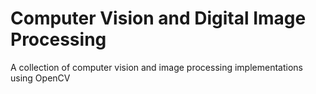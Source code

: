 # Computer Vision and Digital Image Processing

A collection of computer vision and image processing implementations using OpenCV

